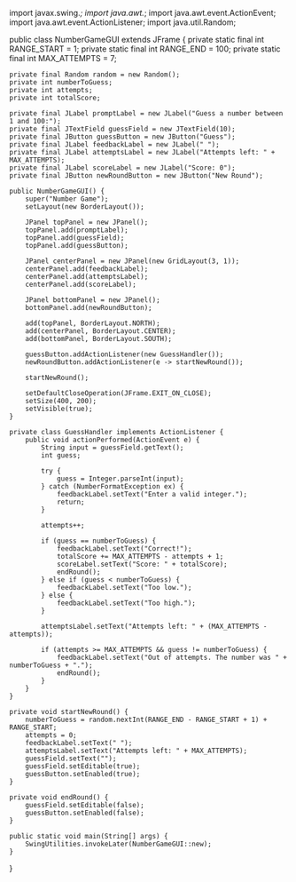 import javax.swing.*;
import java.awt.*;
import java.awt.event.ActionEvent;
import java.awt.event.ActionListener;
import java.util.Random;

public class NumberGameGUI extends JFrame {
    private static final int RANGE_START = 1;
    private static final int RANGE_END = 100;
    private static final int MAX_ATTEMPTS = 7;

    private final Random random = new Random();
    private int numberToGuess;
    private int attempts;
    private int totalScore;

    private final JLabel promptLabel = new JLabel("Guess a number between 1 and 100:");
    private final JTextField guessField = new JTextField(10);
    private final JButton guessButton = new JButton("Guess");
    private final JLabel feedbackLabel = new JLabel(" ");
    private final JLabel attemptsLabel = new JLabel("Attempts left: " + MAX_ATTEMPTS);
    private final JLabel scoreLabel = new JLabel("Score: 0");
    private final JButton newRoundButton = new JButton("New Round");

    public NumberGameGUI() {
        super("Number Game");
        setLayout(new BorderLayout());

        JPanel topPanel = new JPanel();
        topPanel.add(promptLabel);
        topPanel.add(guessField);
        topPanel.add(guessButton);

        JPanel centerPanel = new JPanel(new GridLayout(3, 1));
        centerPanel.add(feedbackLabel);
        centerPanel.add(attemptsLabel);
        centerPanel.add(scoreLabel);

        JPanel bottomPanel = new JPanel();
        bottomPanel.add(newRoundButton);

        add(topPanel, BorderLayout.NORTH);
        add(centerPanel, BorderLayout.CENTER);
        add(bottomPanel, BorderLayout.SOUTH);

        guessButton.addActionListener(new GuessHandler());
        newRoundButton.addActionListener(e -> startNewRound());

        startNewRound();

        setDefaultCloseOperation(JFrame.EXIT_ON_CLOSE);
        setSize(400, 200);
        setVisible(true);
    }

    private class GuessHandler implements ActionListener {
        public void actionPerformed(ActionEvent e) {
            String input = guessField.getText();
            int guess;

            try {
                guess = Integer.parseInt(input);
            } catch (NumberFormatException ex) {
                feedbackLabel.setText("Enter a valid integer.");
                return;
            }

            attempts++;

            if (guess == numberToGuess) {
                feedbackLabel.setText("Correct!");
                totalScore += MAX_ATTEMPTS - attempts + 1;
                scoreLabel.setText("Score: " + totalScore);
                endRound();
            } else if (guess < numberToGuess) {
                feedbackLabel.setText("Too low.");
            } else {
                feedbackLabel.setText("Too high.");
            }

            attemptsLabel.setText("Attempts left: " + (MAX_ATTEMPTS - attempts));

            if (attempts >= MAX_ATTEMPTS && guess != numberToGuess) {
                feedbackLabel.setText("Out of attempts. The number was " + numberToGuess + ".");
                endRound();
            }
        }
    }

    private void startNewRound() {
        numberToGuess = random.nextInt(RANGE_END - RANGE_START + 1) + RANGE_START;
        attempts = 0;
        feedbackLabel.setText(" ");
        attemptsLabel.setText("Attempts left: " + MAX_ATTEMPTS);
        guessField.setText("");
        guessField.setEditable(true);
        guessButton.setEnabled(true);
    }

    private void endRound() {
        guessField.setEditable(false);
        guessButton.setEnabled(false);
    }

    public static void main(String[] args) {
        SwingUtilities.invokeLater(NumberGameGUI::new);
    }
}
